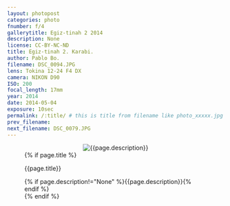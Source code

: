 ```yaml
---
layout: photopost
categories: photo
fnumber: f/4
gallerytitle: Egiz-tinah 2 2014
description: None
license: CC-BY-NC-ND
title: Egiz-tinah 2. Karabi.
author: Pablo Bo.
filename: DSC_0094.JPG
lens: Tokina 12-24 F4 DX
camera: NIKON D90
ISO: 200
focal_length: 17mm
year: 2014
date: 2014-05-04
exposure: 10sec
permalink: /:title/ # this is title from filename like photo_xxxxx.jpg
prev_filename: 
next_filename: DSC_0079.JPG
---
```


<figure style="">
<div id="photo" style="text-align: center;">
<img class="" src="{{ site.url }}/images/gallery/{{page.year}}/{{page.gallerytitle}}/{{page.filename}}" alt="{{page.description}}">
</div>
{% if page.title %}
<figcaption><p>{{page.title}}</p>{% if page.description!="None" %}{{page.description}}{% endif %}</figcaption>
{% endif %}
</figure>
